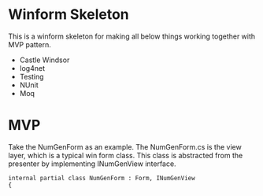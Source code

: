 # Winform Skeleton

This is a winform skeleton for making all below things working together with MVP pattern.
* Castle Windsor
* log4net
* Testing
 * NUnit
 * Moq

# MVP
Take the NumGenForm as an example.  The NumGenForm.cs is the view layer, which is a typical win form class.  This class is abstracted from the presenter by implementing INumGenView interface.
```
internal partial class NumGenForm : Form, INumGenView
{
```

